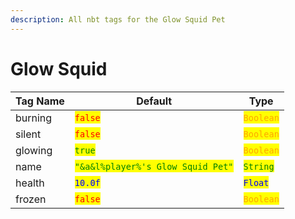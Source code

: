 ```yaml
---
description: All nbt tags for the Glow Squid Pet
---
```



# Glow Squid

| Tag Name     | Default                                                            | Type                                         |
| ------------ | ------------------------------------------------------------------ | -------------------------------------------- |
| burning | <mark style="color:red;">`false`</mark> | <mark style="color:orange;">`Boolean`</mark> |
| silent | <mark style="color:red;">`false`</mark> | <mark style="color:orange;">`Boolean`</mark> |
| glowing | <mark style="color:green;">`true`</mark> | <mark style="color:orange;">`Boolean`</mark> |
| name | <mark style="color:green;">`"&a&l%player%'s Glow Squid Pet"`</mark> | <mark style="color:green;">`String`</mark> |
| health | <mark style="color:blue;">`10.0f`</mark> | <mark style="color:blue;">`Float`</mark> |
| frozen | <mark style="color:red;">`false`</mark> | <mark style="color:orange;">`Boolean`</mark> |
